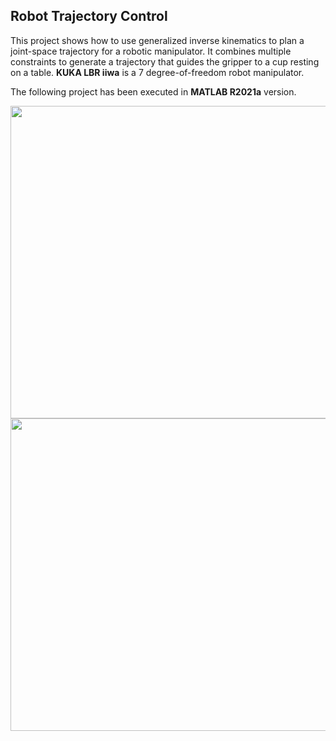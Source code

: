 ## Robot Trajectory Control
This project shows how to use generalized inverse kinematics to plan a joint-space trajectory for a
robotic manipulator. It combines multiple constraints to generate a trajectory that guides the gripper
to a cup resting on a table. **KUKA LBR iiwa** is a 7 degree-of-freedom robot manipulator. 

The following project has been executed in **MATLAB R2021a** version. 

<img src="https://github.com/souvik0306/robot-trajectory-control/blob/master/Simulation_images/First_look.jpg" width="600" height="500">

<img src="https://github.com/souvik0306/robot-trajectory-control/blob/master/Simulation_images/Final_Trajectory.gif" width="600" height="500">


